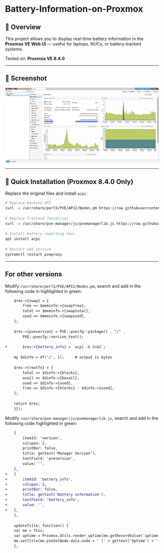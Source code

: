 # Battery-Information-on-Proxmox

## 🔋 Overview

This project allows you to display real-time battery information in the **Proxmox VE Web UI** — useful for laptops, NUCs, or battery-backed systems.

Tested on: **Proxmox VE 8.4.0**

---

## 📸 Screenshot

![Battery Info in Proxmox UI](./img/battery%20information.png)

---

## 🚀 Quick Installation (Proxmox 8.4.0 Only)

Replace the original files and install `acpi`:

```bash
# Replace backend API
curl -o /usr/share/perl5/PVE/API2/Nodes.pm https://raw.githubusercontent.com/dbghelp/Battery-Information-on-Proxmox/main/Nodes.pm

# Replace frontend JavaScript
curl -o /usr/share/pve-manager/js/pvemanagerlib.js https://raw.githubusercontent.com/dbghelp/Battery-Information-on-Proxmox/main/pvemanagerlib.js

# Install battery reporting tool
apt install acpi

# Restart web service
systemctl restart pveproxy
```

---

## For other versions
Modify ```/usr/share/perl5/PVE/API2/Nodes.pm```, search and add in the following code in highlighted in green:
```diff
	$res->{swap} = {
	    free => $meminfo->{swapfree},
	    total => $meminfo->{swaptotal},
	    used => $meminfo->{swapused},
	};

	$res->{pveversion} = PVE::pvecfg::package() . "/" .
	    PVE::pvecfg::version_text();
		
+       $res->{battery_info} = `acpi -b 2>&1`; 

	my $dinfo = df('/', 1);     # output is bytes

	$res->{rootfs} = {
	    total => $dinfo->{blocks},
	    avail => $dinfo->{bavail},
	    used => $dinfo->{used},
	    free => $dinfo->{blocks} - $dinfo->{used},
	};

	return $res;
    }});
```

Modify ```/usr/share/pve-manager/js/pvemanagerlib.js```, search and add in the following code highlighted in green:

```diff
	{
	    itemId: 'version',
	    colspan: 2,
	    printBar: false,
	    title: gettext('Manager Version'),
	    textField: 'pveversion',
	    value: '',
	},
+	{
+	    itemId: 'battery_info',
+	    colspan: 2,
+	    printBar: false,
+	    title: gettext('Battery information'),
+	    textField: 'battery_info',
+	    value: '',
+	},	
    ],

    updateTitle: function() {
	var me = this;
	var uptime = Proxmox.Utils.render_uptime(me.getRecordValue('uptime'));
	me.setTitle(me.pveSelNode.data.node + ' (' + gettext('Uptime') + ': ' + uptime + ')');
    },
```
